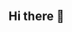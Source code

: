 ## Hi there 👋

<!--
**ValeraTerminator/ValeraTerminator** is a ✨ _special_ ✨ repository because its `README.md` (this file) appears on your GitHub profile.


